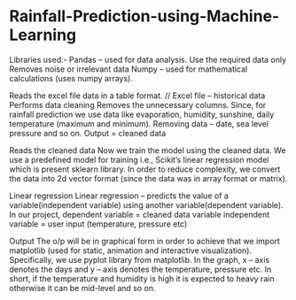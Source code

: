 # Rainfall-Prediction-using-Machine-Learning

Libraries used:-
Pandas – used for data analysis.
Use the required data only
Removes noise or irrelevant data
Numpy – used for mathematical calculations (uses numpy arrays).

Reads the excel file data in a table format.
 // Excel file – historical data
Performs data cleaning
Removes the unnecessary columns. Since, for rainfall prediction we use data like evaporation, humidity, sunshine, daily temperature (maximum and minimum). 
Removing data – date, sea level pressure and so on.
Output = cleaned data

Reads the cleaned data
Now we train the model using the cleaned data. 
We use a predefined model for training i.e., Scikit’s linear regression model which is present sklearn library.
In order to reduce complexity, we convert the data into 2d vector format (since the data was in array format or matrix).

Linear regression
Linear regression – predicts the value of a variable(independent variable) using another variable(dependent variable).
In our project,
dependent variable = cleaned data variable 
independent variable = user input (temperature, pressure etc)

Output
The o/p will be in graphical form in order to achieve that we import matplotlib (used for static, animation and interactive visualization).
Specifically, we use pyplot library from matplotlib.
In the graph, x – axis denotes the days and y – axis denotes the temperature, pressure etc. 
In short, if the temperature and humidity is high it is expected to heavy rain otherwise it can be mid-level and so on.
